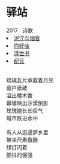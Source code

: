 # 驿站

<nav class="navbar">
  <div class="navbar__inner">
    <div class="navbar__items">
      <span class="badge badge--info">2017</span>&nbsp;&nbsp;
      <span class="badge badge--primary">诗歌</span>
    </div>
    <div class="navbar__items navbar__items--right">
      <li class="pills__item"><a href="/docs/Collection/stuck_in_cloud">泥泞与烟客</a></li>
      <li class="pills__item"><a href="/docs/Collection/how_you_doing">你好哇</a></li>
      <li class="pills__item pills__item--active"><a href="/docs/Collection/ukiyoe">浮世书</a></li>
      <li class="pills__item"><a href="/docs/Collection/anno">纪元</a></li>
    </div>
  </div>
</nav><br />

<div class="card-demo">
  <div class="card">
    <div class="card__body">
      <p>
        琉璃瓦片承载着月光<br />窗户纸破<br />溢出檀木香<br />幕墙映出沙漠倒影<br />玫瑰她长长叹气<br />城市跌进水中<br /><br />有人从迢遥梦乡里<br />带来尺素鱼肠<br />绿灯闪着<br />颤抖的倔强
      </p>
    </div>
  </div>
</div><br />